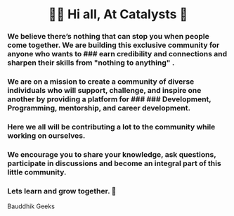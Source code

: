 <h1 align="center">👨‍🎓 Hi all, At Catalysts <span class="wave">👋</span></h1>

### We believe there’s nothing that can stop you when people come together. We are building this exclusive community for anyone who wants to ### earn credibility and connections and sharpen their skills from "nothing to anything" .

### We are  on a mission to create a community of diverse individuals who will support, challenge, and inspire one another by providing a platform for ### ### Development, Programming, mentorship, and career development.

### Here we all will be contributing a lot to the community while working on ourselves.

### We encourage you to share your knowledge, ask questions, participate in discussions and become an integral part of this little community.

### Lets learn and grow together. 👾
 Bauddhik Geeks
